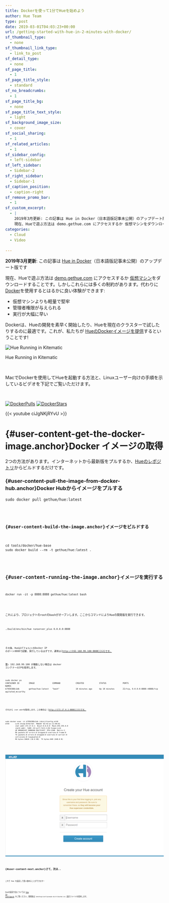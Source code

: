 ```yaml
---
title: Dockerを使って1分でHueを始めよう
author: Hue Team
type: post
date: 2019-03-01T04:03:23+00:00
url: /getting-started-with-hue-in-2-minutes-with-docker/
sf_thumbnail_type:
  - none
sf_thumbnail_link_type:
  - link_to_post
sf_detail_type:
  - none
sf_page_title:
  - 1
sf_page_title_style:
  - standard
sf_no_breadcrumbs:
  - 1
sf_page_title_bg:
  - none
sf_page_title_text_style:
  - light
sf_background_image_size:
  - cover
sf_social_sharing:
  - 1
sf_related_articles:
  - 1
sf_sidebar_config:
  - left-sidebar
sf_left_sidebar:
  - Sidebar-2
sf_right_sidebar:
  - Sidebar-1
sf_caption_position:
  - caption-right
sf_remove_promo_bar:
  - 1
sf_custom_excerpt:
  - |
    2019年3月更新: この記事は Hue in Docker（日本語版記事未公開）のアップデート版です
    現在、Hueで遊ぶ方法は demo.gethue.com にアクセスするか 仮想マシンをダウンロードすることです。しかしこれらには多くの制約があります。代わりにDockerを使用するとはるかに良い体験ができます:
categories:
  - Cloud
  - Video

---
```

**2019年3月更新**: この記事は [Hue in Docker][1]（日本語版記事未公開）のアップデート版です

現在、Hueで遊ぶ方法は [demo.gethue.com][2] にアクセスするか [仮想マシン][3]をダウンロードすることです。しかしこれらには多くの制約があります。代わりに[Docker][4]を使用するとはるかに良い体験ができます:

  * 仮想マシンよりも軽量で堅牢
  * 管理者権限が与えられる
  * 実行が大幅に早い

Dockerは、Hueの開発を素早く開始したり、Hueを現在のクラスターで試したりするのに最適です。これが、私たちが [HueのDockerイメージを提供][5]するということです!

<div id="attachment_3664" style="width: 1034px" class="wp-caption alignleft">
  <img class="size-large wp-image-3664" src="https://cdn.gethue.com/uploads/2015/12/Screenshot-2015-12-18-16.47.46-1024x724.jpg" alt="Hue Running in Kitematic" width="1024" height="724" data-wp-pid="3664" />

  <p class="wp-caption-text">
    Hue Running in Kitematic
  </p>
</div>

&nbsp;

MacでDockerを使用してHueを起動する方法と、Linuxユーザー向けの手順を示しているビデオを下記でご覧いただけます。

&nbsp;

[<img src="https://camo.githubusercontent.com/2de6c7ae1eb50c1c55e14957708f55d775366f62/68747470733a2f2f696d672e736869656c64732e696f2f646f636b65722f70756c6c732f6765746875652f6875652e737667" alt="DockerPulls" data-canonical-src="https://img.shields.io/docker/pulls/gethue/hue.svg" />][6] [<img src="https://camo.githubusercontent.com/83ee62644f39db2bb9faf4cacebc1b64c7a338d5/68747470733a2f2f696d672e736869656c64732e696f2f646f636b65722f73746172732f6765746875652f6875652e737667" alt="DockerStars" data-canonical-src="https://img.shields.io/docker/stars/gethue/hue.svg" />][6]

{{< youtube ciJgNKjRYvU >}}

# [][7]{#user-content-get-the-docker-image.anchor}Docker イメージの取得

2つの方法があります。インターネットから最新版をプルするか、[Hueのレポジトリ][8]からビルドするだけです。

### [][9]{#user-content-pull-the-image-from-docker-hub.anchor}Docker Hubからイメージをプルする

<pre><code class="bash">sudo docker pull gethue/hue:latest
</pre>

### [][10]{#user-content-build-the-image.anchor}イメージをビルドする

<pre><code class="bash">cd tools/docker/hue-base
sudo docker build --rm -t gethue/hue:latest .
</pre>

## [][11]{#user-content-running-the-image.anchor}イメージを実行する

<pre><code class="bash">docker run -it -p 8888:8888 gethue/hue:latest bash
</pre>

これにより、プロジェクトのrootのbashがオープンします。ここからコマンドによりHueの開発版を実行できます。

<pre><code class="bash">./build/env/bin/hue runserver_plus 0.0.0.0:8888
</pre>

その後、HueはデフォルトのDocker IP のポート8888で起動、実行しているはずです。通常は[http://192.168.99.100:8888][12]です。

**注:** 192.168.99.100 が機能しない場合は docker コンテナーのIPを取得します。

<pre><code class="bash">sudo docker ps
CONTAINER ID        IMAGE               COMMAND             CREATED             STATUS              PORTS                            NAMES
b7950388c1db        gethue/hue:latest   "bash"              10 minutes ago      Up 10 minutes       22/tcp, 0.0.0.0:8888-&gt;8888/tcp   agitated_mccarthy
</pre>

それから `inet addr`を取得します。この場合は [http://172.17.0.1:8888][13]です。

<pre><code class="bash">sudo docker exec -it b7950388c1db /sbin/ifconfig eth0
eth0      Link encap:Ethernet  HWaddr 02:42:ac:11:00:01
          inet addr:172.17.0.1  Bcast:0.0.0.0  Mask:255.255.0.0
          inet6 addr: fe80::42:acff:fe11:1/64 Scope:Link
          UP BROADCAST RUNNING MULTICAST  MTU:1500  Metric:1
          RX packets:67 errors:0 dropped:0 overruns:0 frame:0
          TX packets:8 errors:0 dropped:0 overruns:0 carrier:0
          collisions:0 txqueuelen:0
          RX bytes:10626 (10.6 KB)  TX bytes:648 (648.0 B)
</pre>

<a href="https://raw.githubusercontent.com/cloudera/hue/master/docs/images/login.png" target="_blank" rel="noopener"><img title="Hue First Login" src="https://raw.githubusercontent.com/cloudera/hue/master/docs/images/login.png" alt="alt text" /></a>

## [][14]{#user-content-next.anchor}さて、次は..

これで Hue を設定して使い始めることができます!

Hueの設定方法については [how to configure][15] をご覧ください。開発版は `desktop/conf/pseudo-distributed.ini `設定ファイルを使用します。

 [1]: http://hue-in-docker
 [2]: http://demo.gethue.com
 [3]: https://ccp.cloudera.com/display/SUPPORT/Cloudera+QuickStart+VM
 [4]: https://www.docker.com/
 [5]: https://hub.docker.com/u/gethue/
 [6]: https://registry.hub.docker.com/u/gethue/hue/
 [7]: https://github.com/cloudera/hue/tree/master/tools/docker#get-the-docker-image
 [8]: https://github.com/cloudera/hue/tree/master/tools/docker
 [9]: https://github.com/cloudera/hue/tree/master/tools/docker#pull-the-image-from-docker-hub
 [10]: https://github.com/cloudera/hue/tree/master/tools/docker#build-the-image
 [11]: https://github.com/cloudera/hue/tree/master/tools/docker#running-the-image
 [12]: http://192.168.99.100:8888/
 [13]: http://172.17.0.1:8888/
 [14]: https://github.com/cloudera/hue/tree/master/tools/docker#next
 [15]: https://gethue.com/how-to-configure-hue-in-your-hadoop-cluster/
